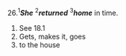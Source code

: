 26.<sup>1</sup>***She*** <sup>2</sup>***returned*** <sup>3</sup>***home*** in time.

1. See 18.1
2. Gets, makes it, goes
3. to the house
